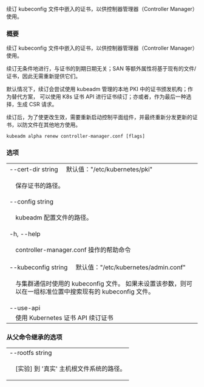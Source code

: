 
续订 kubeconfig 文件中嵌入的证书，以供控制器管理器（Controller Manager）使用。

### 概要

续订 kubeconfig 文件中嵌入的证书，以供控制器管理器（Controller Manager）使用。

续订无条件地进行，与证书的到期日期无关；SAN 等额外属性将基于现有的文件/证书，因此无需重新提供它们。

默认情况下，续订会尝试使用 kubeadm 管理的本地 PKI 中的证书颁发机构；作为替代方案，
可以使用 K8s 证书 API 进行证书续订；亦或者，作为最后一种选择，生成 CSR 请求。

续订后，为了使更改生效，需要重新启动控制平面组件，并最终重新分发更新的证书，以防文件在其他地方使用。

```
kubeadm alpha renew controller-manager.conf [flags]
```

### 选项

   <table style="width: 100%; table-layout: fixed;">
<colgroup>
<col span="1" style="width: 10px;" />
<col span="1" />
</colgroup>
<tbody>

<tr>
<td colspan="2">
--cert-dir string&nbsp;&nbsp;&nbsp;&nbsp;&nbsp;默认值："/etc/kubernetes/pki"
</td>
</tr>
<tr>
<td></td><td style="line-height: 130%; word-wrap: break-word;">
<p>保存证书的路径。</p>
</td>
</tr>

<tr>
<td colspan="2">--config string</td>
</tr>
<tr>
<td></td><td style="line-height: 130%; word-wrap: break-word;">
<p>kubeadm 配置文件的路径。</p>
</td>
</tr>

<tr>
<td colspan="2">-h, --help</td>
</tr>
<tr>
<td></td><td style="line-height: 130%; word-wrap: break-word;">
<p>controller-manager.conf 操作的帮助命令</p>
</td>
</tr>

<tr>
<td colspan="2">
--kubeconfig string&nbsp;&nbsp;&nbsp;&nbsp;&nbsp;默认值："/etc/kubernetes/admin.conf"
</td>
</tr>
<tr>
<td></td><td style="line-height: 130%; word-wrap: break-word;">
<p>与集群通信时使用的 kubeconfig 文件。
如果未设置该参数，则可以在一组标准位置中搜索现有的 kubeconfig 文件。</p>
</td>
</tr>

<tr>
<td colspan="2">--use-api</td>
</tr>
<tr>
<td></td><td style="line-height: 130%; word-wrap: break-word;">
使用 Kubernetes 证书 API 续订证书
</td>
</tr>

</tbody>
</table>

### 从父命令继承的选项

   <table style="width: 100%; table-layout: fixed;">
<colgroup>
<col span="1" style="width: 10px;" />
<col span="1" />
</colgroup>
<tbody>

<tr>
<td colspan="2">--rootfs string</td>
</tr>
<tr>
<td></td><td style="line-height: 130%; word-wrap: break-word;">
<p>[实验] 到 '真实' 主机根文件系统的路径。</p>
</td>
</tr>

</tbody>
</table>

